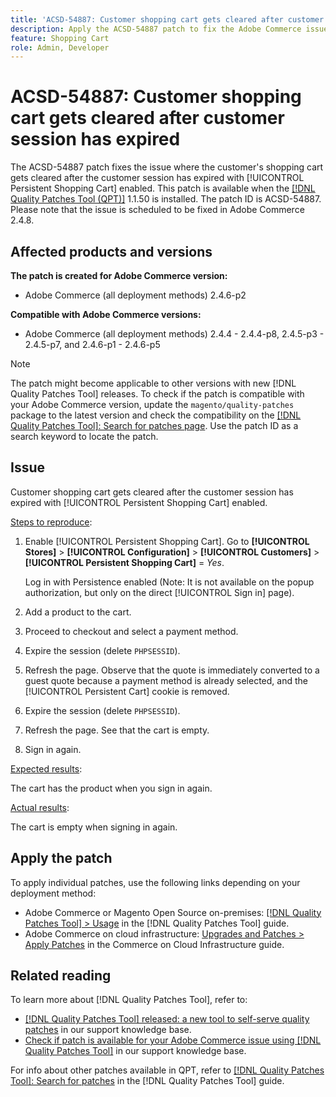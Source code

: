 ```yaml
---
title: 'ACSD-54887: Customer shopping cart gets cleared after customer session has expired'
description: Apply the ACSD-54887 patch to fix the Adobe Commerce issue where the customer shopping cart gets cleared after the customer session has expired with [!UICONTROL Persistent Shopping Cart] enabled.
feature: Shopping Cart
role: Admin, Developer
---
```


# ACSD-54887: Customer shopping cart gets cleared after customer session has expired

The ACSD-54887 patch fixes the issue where the customer's shopping cart gets cleared after the customer session has expired with [!UICONTROL Persistent Shopping Cart] enabled. This patch is available when the [[!DNL Quality Patches Tool (QPT)]](https://experienceleague.adobe.com/en/docs/commerce-knowledge-base/kb/announcements/commerce-announcements/magento-quality-patches-released-new-tool-to-self-serve-quality-patches) 1.1.50 is installed. The patch ID is ACSD-54887. Please note that the issue is scheduled to be fixed in Adobe Commerce 2.4.8.

## Affected products and versions

**The patch is created for Adobe Commerce version:**

* Adobe Commerce (all deployment methods) 2.4.6-p2

**Compatible with Adobe Commerce versions:**

* Adobe Commerce (all deployment methods) 2.4.4 - 2.4.4-p8, 2.4.5-p3 - 2.4.5-p7, and 2.4.6-p1 - 2.4.6-p5

>[!NOTE]
>
>The patch might become applicable to other versions with new [!DNL Quality Patches Tool] releases. To check if the patch is compatible with your Adobe Commerce version, update the `magento/quality-patches` package to the latest version and check the compatibility on the [[!DNL Quality Patches Tool]: Search for patches page](https://experienceleague.adobe.com/tools/commerce-quality-patches/index.html). Use the patch ID as a search keyword to locate the patch.

## Issue

Customer shopping cart gets cleared after the customer session has expired with [!UICONTROL Persistent Shopping Cart] enabled.

<u>Steps to reproduce</u>:

1. Enable [!UICONTROL Persistent Shopping Cart]. Go to **[!UICONTROL Stores]** > **[!UICONTROL Configuration]** > **[!UICONTROL Customers]** > **[!UICONTROL Persistent Shopping Cart]** = *Yes*.

    Log in with Persistence enabled (Note: It is not available on the popup authorization, but only on the direct [!UICONTROL Sign in] page).

1. Add a product to the cart.
1. Proceed to checkout and select a payment method.
1. Expire the session (delete `PHPSESSID`).
1. Refresh the page. Observe that the quote is immediately converted to a guest quote because a payment method is already selected, and the [!UICONTROL Persistent Cart] cookie is removed.
1. Expire the session (delete `PHPSESSID`).
1. Refresh the page. See that the cart is empty.
1. Sign in again.

<u>Expected results</u>:

The cart has the product when you sign in again.

<u>Actual results</u>:

The cart is empty when signing in again.

## Apply the patch

To apply individual patches, use the following links depending on your deployment method:

* Adobe Commerce or Magento Open Source on-premises: [[!DNL Quality Patches Tool] > Usage](https://experienceleague.adobe.com/docs/commerce-operations/tools/quality-patches-tool/usage.html) in the [!DNL Quality Patches Tool] guide.
* Adobe Commerce on cloud infrastructure: [Upgrades and Patches > Apply Patches](https://experienceleague.adobe.com/docs/commerce-cloud-service/user-guide/develop/upgrade/apply-patches.html) in the Commerce on Cloud Infrastructure guide.

## Related reading

To learn more about [!DNL Quality Patches Tool], refer to:

* [[!DNL Quality Patches Tool] released: a new tool to self-serve quality patches](https://experienceleague.adobe.com/en/docs/commerce-knowledge-base/kb/announcements/commerce-announcements/magento-quality-patches-released-new-tool-to-self-serve-quality-patches) in our support knowledge base.
* [Check if patch is available for your Adobe Commerce issue using [!DNL Quality Patches Tool]](/help/tools/quality-patches-tool/patches-available-in-qpt/check-patch-for-magento-issue-with-magento-quality-patches.md) in our support knowledge base.

For info about other patches available in QPT, refer to [[!DNL Quality Patches Tool]: Search for patches](https://experienceleague.adobe.com/tools/commerce-quality-patches/index.html) in the [!DNL Quality Patches Tool] guide.


